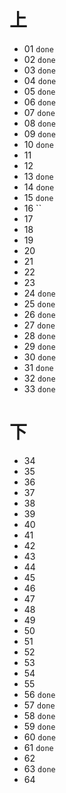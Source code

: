 # 上
- 01    `done`
- 02    `done`
- 03    `done`
- 04    `done`
- 05    `done`
- 06    `done`
- 07    `done` 
- 08    `done`
- 09    `done`
- 10    `done`
- 11  
- 12  
- 13    `done`
- 14    `done`
- 15    `done`
- 16    ``
- 17  
- 18  
- 19  
- 20  
- 21  
- 22  
- 23  
- 24    `done`
- 25    `done`
- 26    `done`
- 27    `done`
- 28    `done`
- 29    `done`
- 30    `done`
- 31    `done`
- 32    `done`
- 33    `done`

# 下  
- 34  
- 35  
- 36  
- 37  
- 38  
- 39  
- 40  
- 41  
- 42  
- 43  
- 44  
- 45  
- 46  
- 47  
- 48  
- 49  
- 50  
- 51  
- 52  
- 53  
- 54  
- 55  
- 56    `done` 
- 57    `done` 
- 58    `done`     
- 59    `done`
- 60    `done` 
- 61    `done`
- 62  
- 63    `done` 
- 64  
